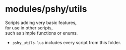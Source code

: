 # modules/pshy/utils

Scripts adding very basic features,  
for use in other scripts,  
such as simple functions or enums.

- `pshy_utils.lua` includes every script from this folder.

